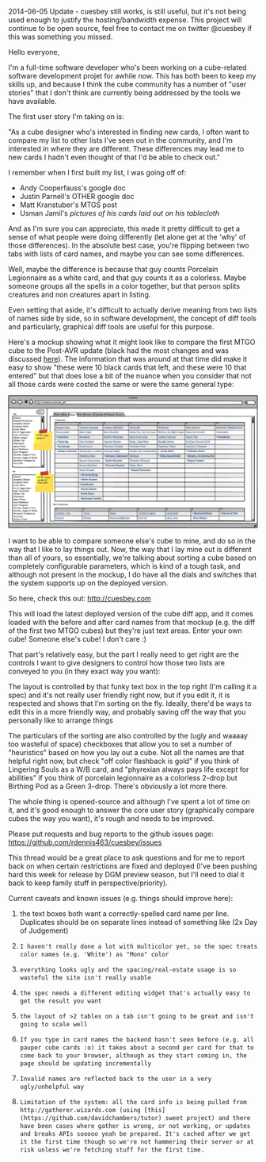 2014-06-05 Update - cuesbey still works, is still useful, but it's not being used enough to justify the hosting/bandwidth expense. This project will continue to be open source, feel free to contact me on twitter @cuesbey if this was something you missed.

Hello everyone,

I'm a full-time software developer who's been working on a cube-related software development projet for awhile now. This has both been to keep my skills up, and because I think the cube community has a number of "user stories" that I don't think are currently being addressed by the tools we have available.

The first user story I'm taking on is:

"As a cube designer who's interested in finding new cards, I often want to compare my list to other lists I've seen out in the community, and I'm interested in where they are different. These differences may lead me to new cards I hadn't even thought of that I'd be able to check out."

I remember when I first built my list, I was going off of:

* Andy Cooperfauss's google doc
* Justin Parnell's OTHER google doc
* Matt Kranstuber's MTGS post
* Usman Jamil's _pictures of his cards laid out on his tablecloth_

And as I'm sure you can appreciate, this made it pretty difficult to get a sense of what people were doing differently (let alone get at the 'why' of those differences). In the absolute best case, you're flipping between two tabs with lists of card names, and maybe you can see some differences.

Well, maybe the difference is because that guy counts Porcelain Legionnaire as a white card, and that guy counts it as a colorless. Maybe someone groups all the spells in a color together, but that person splits creatures and non creatures apart in listing.

Even setting that aside, it's difficult to actually derive meaning from two lists of names side by side, so in software development, the concept of diff tools and particularly, graphical diff tools are useful for this purpose.

Here's a mockup showing what it might look like to compare the first MTGO cube to the Post-AVR update (black had the most changes and was discussed [here](http://www.starcitygames.com/magic/cube/24629-Cube-Holistic-Wisdom-Magic-Online-Cube-AVR-Update.html)). The information that was around at that time did make it easy to show "these were 10 black cards that left, and these were 10 that entered" but that does lose a bit of the nuance when you consider that not all those cards were costed the same or were the same general type:

![current diff mockup](https://github.com/rdennis463/cuesbey/raw/master/cuesbey_main/cuesbey_mockups/cube_diff/cube_diff_list.png)

I want to be able to compare someone else's cube to mine, and do so in the way that I like to lay things out. Now, the way that I lay mine out is different than all of yours, so essentially, we're talking about sorting a cube based on completely configurable parameters, which is kind of a tough task, and although not present in the mockup, I do have all the dials and switches that the system supports up on the deployed version.

So here, check this out:
http://cuesbey.com

This will load the latest deployed version of the cube diff app, and it comes loaded with the before and after card names from that mockup (e.g. the diff of the first two MTGO cubes) but they're just text areas. Enter your own cube! Someone else's cube! I don't care :)

That part's relatively easy, but the part I really need to get right are the controls I want to give designers to control how those two lists are conveyed to you (in they exact way you want):

The layout is controlled by that funky text box in the top right (I'm calling it a spec) and it's not really user friendly right now, but if you edit it, it is respected and shows that I'm sorting on the fly. Ideally, there'd be ways to edit this in a more friendly way, and probably saving off the way that you personally like to arrange things

The particulars of the sorting are also controlled by the (ugly and waaaay too wasteful of space) checkboxes that allow you to set a number of "heuristics" based on how you lay out a cube. Not all the names are that helpful right now, but check "off color flashback is gold" if you think of Lingering Souls as a W/B card, and "phyrexian always pays life except for abilities" if you think of porcelain legionnaire as a colorless 2-drop but Birthing Pod as a Green 3-drop. There's obviously a lot more there.

The whole thing is opened-source and although I've spent a lot of time on it, and it's good enough to answer the core user story (graphically compare cubes the way you want), it's rough and needs to be improved.

Please put requests and bug reports to the github issues page:
https://github.com/rdennis463/cuesbey/issues

This thread would be a great place to ask questions and for me to report back on when certain restrictions are fixed and deployed (I've been pushing hard this week for release by DGM preview season, but I'll need to dial it back to keep family stuff in perspective/priority).

Current caveats and known issues (e.g. things should improve here):

1. the text boxes both want a correctly-spelled card name per line. Duplicates should be on separate lines instead of something like (2x Day of Judgement)
1.     I haven't really done a lot with multicolor yet, so the spec treats color names (e.g. 'White') as "Mono" color
1.     everything looks ugly and the spacing/real-estate usage is so wasteful the site isn't really usable
1.     the spec needs a different editing widget that's actually easy to get the result you want
1.     the layout of >2 tables on a tab isn't going to be great and isn't going to scale well
1.     If you type in card names the backend hasn't seen before (e.g. all pauper cube cards :o) it takes about a second per card for that to come back to your browser, although as they start coming in, the page should be updating incrementally
1.     Invalid names are reflected back to the user in a very ugly/unhelpful way
1.     Limitation of the system: all the card info is being pulled from http://gatherer.wizards.com (using [this](https://github.com/davidchambers/tutor) sweet project) and there have been cases where gather is wrong, or not working, or updates and breaks APIs sooooo yeah be prepared. It's cached after we get it the first time though so we're not hammering their server or at risk unless we're fetching stuff for the first time.
